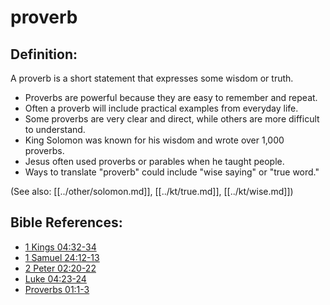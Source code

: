 # proverb #

## Definition: ##

A proverb is a short statement that expresses some wisdom or truth.

* Proverbs are powerful because they are easy to remember and repeat.
* Often a proverb will include practical examples from everyday life.
* Some proverbs are very clear and direct, while others are more difficult to understand.
* King Solomon was known for his wisdom and wrote over 1,000 proverbs.
* Jesus often used proverbs or parables when he taught people.
* Ways to translate "proverb" could include "wise saying" or "true word." 

(See also: [[../other/solomon.md]], [[../kt/true.md]], [[../kt/wise.md]])

## Bible References: ##

* [1 Kings 04:32-34](en/tn/1ki/help/04/32)
* [1 Samuel 24:12-13](en/tn/1sa/help/24/12)
* [2 Peter 02:20-22](en/tn/2pe/help/02/20)
* [Luke 04:23-24](en/tn/luk/help/04/23)
* [Proverbs 01:1-3](en/tn/pro/help/01/01)